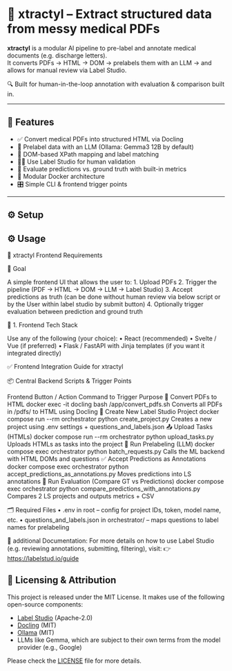 # 🦕 xtractyl – Extract structured data from messy medical PDFs

**xtractyl** is a modular AI pipeline to pre-label and annotate medical documents (e.g. discharge letters).  
It converts PDFs → HTML → DOM → prelabels them with an LLM → and allows for manual review via Label Studio.

🔍 Built for human-in-the-loop annotation with evaluation & comparison built in.

---

## 🚀 Features

- ✅ Convert medical PDFs into structured HTML via Docling
- 🤖 Prelabel data with an LLM (Ollama: Gemma3 12B by default)
- 🧠 DOM-based XPath mapping and label matching
- 👩‍⚕️ Use Label Studio for human validation
- 🧪 Evaluate predictions vs. ground truth with built-in metrics
- 🐳 Modular Docker architecture
- 🎛️ Simple CLI & frontend trigger points

---

## ⚙️ Setup





## ⚙️ Usage

🦕 xtractyl Frontend Requirements

🎯 Goal

A simple frontend UI that allows the user to:
	1.	Upload PDFs
	2.	Trigger the pipeline (PDF → HTML → DOM → LLM → Label Studio)
  3.  Accept predictions as truth (can be done without human review via below script or by the User within label studio by submit button)
	4.	Optionally trigger evaluation between prediction and ground truth




🧱 1. Frontend Tech Stack

Use any of the following (your choice):
	•	React (recommended)
	•	Svelte / Vue (if preferred)
	•	Flask / FastAPI with Jinja templates (if you want it integrated directly)





✅ Frontend Integration Guide for xtractyl

📦 Central Backend Scripts & Trigger Points



Frontend Button / Action	Command to Trigger	Purpose
🔄 Convert PDFs to HTML	docker exec -it docling bash /app/convert_pdfs.sh	Converts all PDFs in /pdfs/ to HTML using Docling
🚀 Create New Label Studio Project	docker compose run --rm orchestrator python create_project.py	Creates a new project using .env settings + questions_and_labels.json
📤 Upload Tasks (HTMLs)	docker compose run --rm orchestrator python upload_tasks.py	Uploads HTMLs as tasks into the project
🤖 Run Prelabeling (LLM)	docker compose exec orchestrator python batch_requests.py	Calls the ML backend with HTML DOMs and questions
✅ Accept Predictions as Annotations	docker compose exec orchestrator python accept_predictions_as_annotations.py	Moves predictions into LS annotations
🔬 Run Evaluation (Compare GT vs Predictions)	docker compose exec orchestrator python compare_predictions_with_annotations.py	Compares 2 LS projects and outputs metrics + CSV



🗂 Required Files
	•	.env in root – config for project IDs, token, model name, etc.
	•	questions_and_labels.json in orchestrator/ – maps questions to label names for prelabeling














📝 additional Documentation:
For more details on how to use Label Studio (e.g. reviewing annotations, submitting, filtering), visit:
👉 https://labelstud.io/guide










## 📝 Licensing & Attribution

This project is released under the MIT License. It makes use of the following open-source components:

- [Label Studio](https://github.com/heartexlabs/label-studio) (Apache-2.0)
- [Docling](https://github.com/docling/docling) (MIT)
- [Ollama](https://github.com/ollama/ollama) (MIT)
- LLMs like Gemma, which are subject to their own terms from the model provider (e.g., Google)

Please check the [LICENSE](LICENSE) file for more details.